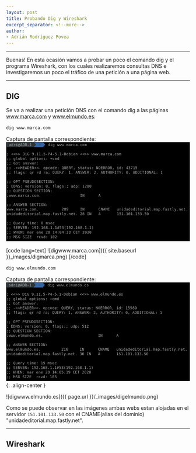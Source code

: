 ```yaml
---
layout: post
title: Probando Dig y Wireshark
excerpt_separator: <!--more-->
author:
- Adrián Rodríguez Povea
---
```


***

Buenas! En esta ocasión vamos a probar un poco el comando dig y el programa Wireshark, con los cuales realizaremos consultas DNS e investigaremos un poco el tráfico de una petición a una página web.

***

<!--more-->

## DIG    
Se va a realizar una petición DNS con el comando dig a las páginas www.marca.com y www.elmundo.es:

```bash
dig www.marca.com
```
Captura de pantalla correspondiente:    
![digwww.marca.com](/assets/DigyWireshark/digmarca.png)

[code lang=text]
![digwww.marca.com]({{ site.baseurl }}_images/digmarca.png)
[/code]

```bash
dig www.elmundo.com
```
Captura de pantalla correspondiente:    
![digwww.elmundo.es](/_images/digelmundo.png){: .align-center }

![digwww.elmundo.es]({{ page.url }}/_images/digelmundo.png)

Como se puede observar en las imágenes ambas webs estan alojadas en el servidor `151.101.133.50` con el CNAME(alias del dominio) "unidadeditorial.map.fastly.net".    

***

## Wireshark




